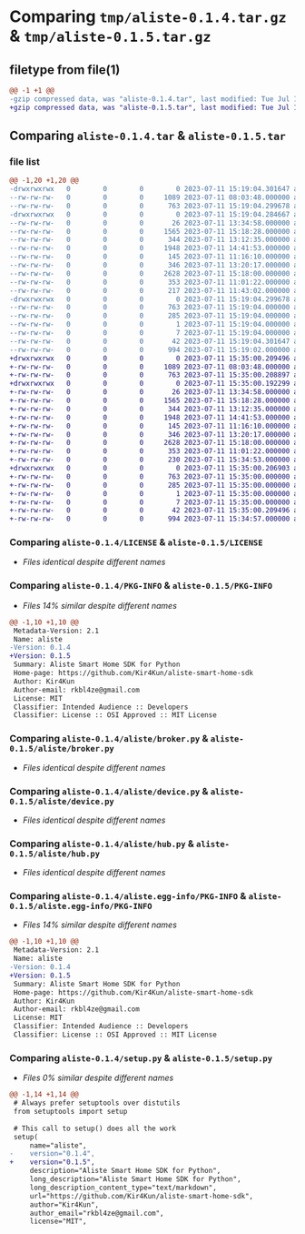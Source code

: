 # Comparing `tmp/aliste-0.1.4.tar.gz` & `tmp/aliste-0.1.5.tar.gz`

## filetype from file(1)

```diff
@@ -1 +1 @@
-gzip compressed data, was "aliste-0.1.4.tar", last modified: Tue Jul 11 15:19:04 2023, max compression
+gzip compressed data, was "aliste-0.1.5.tar", last modified: Tue Jul 11 15:35:00 2023, max compression
```

## Comparing `aliste-0.1.4.tar` & `aliste-0.1.5.tar`

### file list

```diff
@@ -1,20 +1,20 @@
-drwxrwxrwx   0        0        0        0 2023-07-11 15:19:04.301647 aliste-0.1.4/
--rw-rw-rw-   0        0        0     1089 2023-07-11 08:03:48.000000 aliste-0.1.4/LICENSE
--rw-rw-rw-   0        0        0      763 2023-07-11 15:19:04.299678 aliste-0.1.4/PKG-INFO
-drwxrwxrwx   0        0        0        0 2023-07-11 15:19:04.284667 aliste-0.1.4/aliste/
--rw-rw-rw-   0        0        0       26 2023-07-11 13:34:58.000000 aliste-0.1.4/aliste/__init__.py
--rw-rw-rw-   0        0        0     1565 2023-07-11 15:18:28.000000 aliste-0.1.4/aliste/broker.py
--rw-rw-rw-   0        0        0      344 2023-07-11 13:12:35.000000 aliste-0.1.4/aliste/constants.py
--rw-rw-rw-   0        0        0     1948 2023-07-11 14:41:53.000000 aliste-0.1.4/aliste/device.py
--rw-rw-rw-   0        0        0      145 2023-07-11 11:16:10.000000 aliste-0.1.4/aliste/enums.py
--rw-rw-rw-   0        0        0      346 2023-07-11 13:20:17.000000 aliste-0.1.4/aliste/home.py
--rw-rw-rw-   0        0        0     2628 2023-07-11 15:18:00.000000 aliste-0.1.4/aliste/hub.py
--rw-rw-rw-   0        0        0      353 2023-07-11 11:01:22.000000 aliste-0.1.4/aliste/user.py
--rw-rw-rw-   0        0        0      217 2023-07-11 11:43:02.000000 aliste-0.1.4/aliste/utils.py
-drwxrwxrwx   0        0        0        0 2023-07-11 15:19:04.299678 aliste-0.1.4/aliste.egg-info/
--rw-rw-rw-   0        0        0      763 2023-07-11 15:19:04.000000 aliste-0.1.4/aliste.egg-info/PKG-INFO
--rw-rw-rw-   0        0        0      285 2023-07-11 15:19:04.000000 aliste-0.1.4/aliste.egg-info/SOURCES.txt
--rw-rw-rw-   0        0        0        1 2023-07-11 15:19:04.000000 aliste-0.1.4/aliste.egg-info/dependency_links.txt
--rw-rw-rw-   0        0        0        7 2023-07-11 15:19:04.000000 aliste-0.1.4/aliste.egg-info/top_level.txt
--rw-rw-rw-   0        0        0       42 2023-07-11 15:19:04.301647 aliste-0.1.4/setup.cfg
--rw-rw-rw-   0        0        0      994 2023-07-11 15:19:02.000000 aliste-0.1.4/setup.py
+drwxrwxrwx   0        0        0        0 2023-07-11 15:35:00.209496 aliste-0.1.5/
+-rw-rw-rw-   0        0        0     1089 2023-07-11 08:03:48.000000 aliste-0.1.5/LICENSE
+-rw-rw-rw-   0        0        0      763 2023-07-11 15:35:00.208897 aliste-0.1.5/PKG-INFO
+drwxrwxrwx   0        0        0        0 2023-07-11 15:35:00.192299 aliste-0.1.5/aliste/
+-rw-rw-rw-   0        0        0       26 2023-07-11 13:34:58.000000 aliste-0.1.5/aliste/__init__.py
+-rw-rw-rw-   0        0        0     1565 2023-07-11 15:18:28.000000 aliste-0.1.5/aliste/broker.py
+-rw-rw-rw-   0        0        0      344 2023-07-11 13:12:35.000000 aliste-0.1.5/aliste/constants.py
+-rw-rw-rw-   0        0        0     1948 2023-07-11 14:41:53.000000 aliste-0.1.5/aliste/device.py
+-rw-rw-rw-   0        0        0      145 2023-07-11 11:16:10.000000 aliste-0.1.5/aliste/enums.py
+-rw-rw-rw-   0        0        0      346 2023-07-11 13:20:17.000000 aliste-0.1.5/aliste/home.py
+-rw-rw-rw-   0        0        0     2628 2023-07-11 15:18:00.000000 aliste-0.1.5/aliste/hub.py
+-rw-rw-rw-   0        0        0      353 2023-07-11 11:01:22.000000 aliste-0.1.5/aliste/user.py
+-rw-rw-rw-   0        0        0      230 2023-07-11 15:34:53.000000 aliste-0.1.5/aliste/utils.py
+drwxrwxrwx   0        0        0        0 2023-07-11 15:35:00.206903 aliste-0.1.5/aliste.egg-info/
+-rw-rw-rw-   0        0        0      763 2023-07-11 15:35:00.000000 aliste-0.1.5/aliste.egg-info/PKG-INFO
+-rw-rw-rw-   0        0        0      285 2023-07-11 15:35:00.000000 aliste-0.1.5/aliste.egg-info/SOURCES.txt
+-rw-rw-rw-   0        0        0        1 2023-07-11 15:35:00.000000 aliste-0.1.5/aliste.egg-info/dependency_links.txt
+-rw-rw-rw-   0        0        0        7 2023-07-11 15:35:00.000000 aliste-0.1.5/aliste.egg-info/top_level.txt
+-rw-rw-rw-   0        0        0       42 2023-07-11 15:35:00.209496 aliste-0.1.5/setup.cfg
+-rw-rw-rw-   0        0        0      994 2023-07-11 15:34:57.000000 aliste-0.1.5/setup.py
```

### Comparing `aliste-0.1.4/LICENSE` & `aliste-0.1.5/LICENSE`

 * *Files identical despite different names*

### Comparing `aliste-0.1.4/PKG-INFO` & `aliste-0.1.5/PKG-INFO`

 * *Files 14% similar despite different names*

```diff
@@ -1,10 +1,10 @@
 Metadata-Version: 2.1
 Name: aliste
-Version: 0.1.4
+Version: 0.1.5
 Summary: Aliste Smart Home SDK for Python
 Home-page: https://github.com/Kir4Kun/aliste-smart-home-sdk
 Author: Kir4Kun
 Author-email: rkbl4ze@gmail.com
 License: MIT
 Classifier: Intended Audience :: Developers
 Classifier: License :: OSI Approved :: MIT License
```

### Comparing `aliste-0.1.4/aliste/broker.py` & `aliste-0.1.5/aliste/broker.py`

 * *Files identical despite different names*

### Comparing `aliste-0.1.4/aliste/device.py` & `aliste-0.1.5/aliste/device.py`

 * *Files identical despite different names*

### Comparing `aliste-0.1.4/aliste/hub.py` & `aliste-0.1.5/aliste/hub.py`

 * *Files identical despite different names*

### Comparing `aliste-0.1.4/aliste.egg-info/PKG-INFO` & `aliste-0.1.5/aliste.egg-info/PKG-INFO`

 * *Files 14% similar despite different names*

```diff
@@ -1,10 +1,10 @@
 Metadata-Version: 2.1
 Name: aliste
-Version: 0.1.4
+Version: 0.1.5
 Summary: Aliste Smart Home SDK for Python
 Home-page: https://github.com/Kir4Kun/aliste-smart-home-sdk
 Author: Kir4Kun
 Author-email: rkbl4ze@gmail.com
 License: MIT
 Classifier: Intended Audience :: Developers
 Classifier: License :: OSI Approved :: MIT License
```

### Comparing `aliste-0.1.4/setup.py` & `aliste-0.1.5/setup.py`

 * *Files 0% similar despite different names*

```diff
@@ -1,14 +1,14 @@
 # Always prefer setuptools over distutils
 from setuptools import setup
 
 # This call to setup() does all the work
 setup(
     name="aliste",
-    version="0.1.4",
+    version="0.1.5",
     description="Aliste Smart Home SDK for Python",
     long_description="Aliste Smart Home SDK for Python",
     long_description_content_type="text/markdown",
     url="https://github.com/Kir4Kun/aliste-smart-home-sdk",
     author="Kir4Kun",
     author_email="rkbl4ze@gmail.com",
     license="MIT",
```


